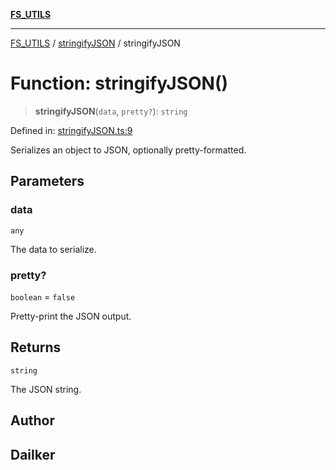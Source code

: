 [**FS_UTILS**](../../README.md)

***

[FS_UTILS](../../README.md) / [stringifyJSON](../README.md) / stringifyJSON

# Function: stringifyJSON()

> **stringifyJSON**(`data`, `pretty?`): `string`

Defined in: [stringifyJSON.ts:9](https://github.com/dailker/everyutil-js/blob/7799f3f003cb23f425be3f1c83c38483e2648188/src/fs/stringifyJSON.ts#L9)

Serializes an object to JSON, optionally pretty-formatted.

## Parameters

### data

`any`

The data to serialize.

### pretty?

`boolean` = `false`

Pretty-print the JSON output.

## Returns

`string`

The JSON string.

## Author

## Dailker

